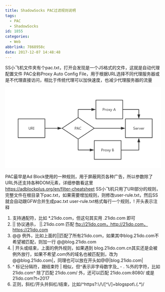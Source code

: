 ```yaml
---
title: ShadowSocks PAC过滤规则说明
tags:
  - PAC
  - ShadowSocks
id: 1855
categories:
  - Web
abbrlink: 7868958c
date: 2017-12-07 14:48:48
---
```

SS小飞机文件夹有个pac.txt，打开会发现是一个JS格式的文件，这就是自动代理配置文件
PAC全称Proxy Auto Config File，用于根据URL选择不同代理服务器或是不代理直接访问，相比于传统代理可以加快速度，也减少代理服务器的流量

![](/images/2017/12/pac.png)
<!-- more -->
PAC最早是Ad Block使用的一种规则，用于屏蔽网页各种广告，所以参数除了URL外还支持各种DOM元素，详细参数看这里 https://adblockplus.org/en/filter-cheatsheet
SS小飞机只用了URI部分的规则，完整文件在根目录下pac.txt，如果需要增加规则，则修改user-rule.txt，然后SS就会自动跟GFW合并生成pac.txt
user-rule.txt格式每行一个规则，! 开头表示注释

1.  支持通配符，比如 *.21ido.com，但这句其实用 .21ido.com 即可
2.  || 协议通杀， ||.21ido.com 匹配 ftp://21ido.com，http://21ido.com，https://21ido.com
3.  @@ 例外，比如上面的||匹配了所有21ido.com，如果其中blog.21ido.com不希望被匹配，则加一行 @@blog.21ido.com
4.  | 开头或结束，上面的例外规则，如果遇到 blog.21ido.com.cn其实还是会被例外放行，如果不希望.com外的域名也被匹配到，改为 @@blog.21ido.com|，同理也可以放在开头如@@|blog.21ido.com|
5.  ^ 标记分隔符，跟结束符 | 相似，但^表示非字母数字及_ - . %外的字符，比如 21ido.com^ 除了匹配 21ido.com/ 外，还可以匹配 21ido.com:8080/ 或是 21ido.com?t=2017
6.  正则，斜杠/开头并斜杠/结束，比如/^https?:\\/\\/[^\\/]+blogspot\\.(.*)/